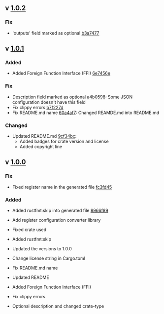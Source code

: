 ## v [1.0.2](https://github.com/STMicroelectronics/st-mems-rust-drivers/commit/06d6a2983f897f689466e94487a9aaf21a82965d)

### Fix
- 'outputs' field marked as optional [b3a7477](b3a7477de22905498f8759ad041ba1a8809dec54)

## v [1.0.1](https://github.com/STMicroelectronics/st-mems-rust-drivers/commit/46f906901a51ce3b3a96c1d7be03c3b1b3fa14b3) 

### Added
- Added Foreign Function Interface (FFI) [6e7456e](https://github.com/STMicroelectronics/st-mems-rust-drivers/commit/6e7456e60e23b33497a0868308a0253f6ed0d917)

### Fix
- Description field marked as optional [a4b0598](https://github.com/STMicroelectronics/st-mems-rust-drivers/commit/a4b059898e97f246562b46b7ff87ee5e3fda76bb):
    Some JSON configuration doesn't have this field
- Fix clippy errors [b7f227d](https://github.com/STMicroelectronics/st-mems-rust-drivers/commit/b7f227d7d3ab253122ed156ae2423ecdeb4d3a6a)
- Fix README.md name [60a4af7](https://github.com/STMicroelectronics/st-mems-rust-drivers/commit/60a4af75ffbccafc44a529f72f6cdc64a76e5f9d):
    Changed REAMDE.md into README.md

### Changed
- Updated README.md [9cf34bc](https://github.com/STMicroelectronics/st-mems-rust-drivers/commit/9cf34bccb1ed183ae81e7919fd500c0395afa12a):
    - Added badges for crate version and license
    - Added copyright line

## v [1.0.0](https://github.com/STMicroelectronics/st-mems-rust-drivers/commit/047cbab00cdc192e690079a09e52102cf973d3fa)

### Fix
- Fixed register name in the generated file [fc3fd45](https://github.com/STMicroelectronics/st-mems-rust-drivers/commit/fc3fd4595669e08920242327357be896b0c18781)

### Added 

- Added rustfmt:skip into generated file [8966f89](https://github.com/STMicroelectronics/st-mems-rust-drivers/commit/8966f898763af847ec0a49f83ecb3bb01ab5a63e)

- Add register configuration converter library
- Fixed crate used
- Added rustfmt:skip
- Updated the versions to 1.0.0
- Change license string in Cargo.toml
- Fix README.md name
- Updated README
- Added Foreign Function Interface (FFI)
- Fix clippy errors
- Optional description and changed crate-type
